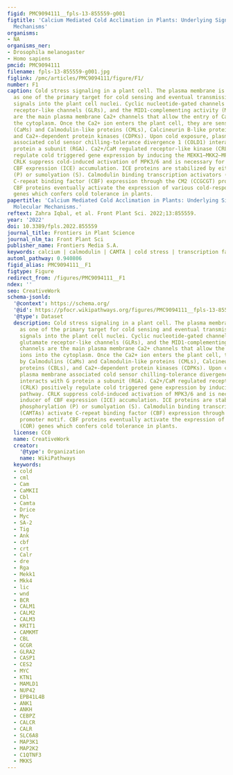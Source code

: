 ```yaml
---
figid: PMC9094111__fpls-13-855559-g001
figtitle: 'Calcium Mediated Cold Acclimation in Plants: Underlying Signaling and Molecular
  Mechanisms'
organisms:
- NA
organisms_ner:
- Drosophila melanogaster
- Homo sapiens
pmcid: PMC9094111
filename: fpls-13-855559-g001.jpg
figlink: /pmc/articles/PMC9094111/figure/F1/
number: F1
caption: Cold stress signaling in a plant cell. The plasma membrane is considered
  as one of the primary target for cold sensing and eventual transmission of Ca2+
  signals into the plant cell nuclei. Cyclic nucleotide-gated channels (CNGCs), glutamate
  receptor-like channels (GLRs), and the MID1-complementing activity (MCA) channels
  are the main plasma membrane Ca2+ channels that allow the entry of Ca2+ ions into
  the cytoplasm. Once the Ca2+ ion enters the plant cell, they are sensed by Calmodulins
  (CaMs) and Calmodulin-like proteins (CMLs), Calcineurin B-like proteins (CBLs),
  and Ca2+-dependent protein kinases (CDPKs). Upon cold exposure, plasma membrane
  associated cold sensor chilling-tolerance divergence 1 (COLD1) interacts with G
  protein a subunit (RGA). Ca2+/CaM regulated receptor-like kinase (CRLK) positively
  regulate cold triggered gene expression by inducing the MEKK1–MKK2–MPK4 pathway.
  CRLK suppress cold-induced activation of MPK3/6 and is necessary for inducer of
  CBF expression (ICE) accumulation. ICE proteins are stabilized by either phosphorylation
  (P) or sumolyation (S). Calmodulin binding transcription activators (CAMTAs) activate
  C-repeat binding factor (CBF) expression through the CM2 (CCGCGT) promoter motif.
  CBF proteins eventually activate the expression of various cold-responsive (COR)
  genes which confers cold tolerance in plants.
papertitle: 'Calcium Mediated Cold Acclimation in Plants: Underlying Signaling and
  Molecular Mechanisms.'
reftext: Zahra Iqbal, et al. Front Plant Sci. 2022;13:855559.
year: '2022'
doi: 10.3389/fpls.2022.855559
journal_title: Frontiers in Plant Science
journal_nlm_ta: Front Plant Sci
publisher_name: Frontiers Media S.A.
keywords: calcium | calmodulin | CAMTA | cold stress | transcription factor
automl_pathway: 0.940806
figid_alias: PMC9094111__F1
figtype: Figure
redirect_from: /figures/PMC9094111__F1
ndex: ''
seo: CreativeWork
schema-jsonld:
  '@context': https://schema.org/
  '@id': https://pfocr.wikipathways.org/figures/PMC9094111__fpls-13-855559-g001.html
  '@type': Dataset
  description: Cold stress signaling in a plant cell. The plasma membrane is considered
    as one of the primary target for cold sensing and eventual transmission of Ca2+
    signals into the plant cell nuclei. Cyclic nucleotide-gated channels (CNGCs),
    glutamate receptor-like channels (GLRs), and the MID1-complementing activity (MCA)
    channels are the main plasma membrane Ca2+ channels that allow the entry of Ca2+
    ions into the cytoplasm. Once the Ca2+ ion enters the plant cell, they are sensed
    by Calmodulins (CaMs) and Calmodulin-like proteins (CMLs), Calcineurin B-like
    proteins (CBLs), and Ca2+-dependent protein kinases (CDPKs). Upon cold exposure,
    plasma membrane associated cold sensor chilling-tolerance divergence 1 (COLD1)
    interacts with G protein a subunit (RGA). Ca2+/CaM regulated receptor-like kinase
    (CRLK) positively regulate cold triggered gene expression by inducing the MEKK1–MKK2–MPK4
    pathway. CRLK suppress cold-induced activation of MPK3/6 and is necessary for
    inducer of CBF expression (ICE) accumulation. ICE proteins are stabilized by either
    phosphorylation (P) or sumolyation (S). Calmodulin binding transcription activators
    (CAMTAs) activate C-repeat binding factor (CBF) expression through the CM2 (CCGCGT)
    promoter motif. CBF proteins eventually activate the expression of various cold-responsive
    (COR) genes which confers cold tolerance in plants.
  license: CC0
  name: CreativeWork
  creator:
    '@type': Organization
    name: WikiPathways
  keywords:
  - cold
  - cml
  - Cam
  - CaMKII
  - Cbl
  - Camta
  - Drice
  - Myc
  - SA-2
  - Tig
  - Ank
  - cbf
  - crt
  - Calr
  - dre
  - Rga
  - Mekk1
  - Mkk4
  - lic
  - wnd
  - BCR
  - CALM1
  - CALM2
  - CALM3
  - KRIT1
  - CAMKMT
  - CBL
  - GCGR
  - GLRA2
  - CASP1
  - CES2
  - MYC
  - KTN1
  - MAMLD1
  - NUP42
  - EPB41L4B
  - ANK1
  - ANKH
  - CEBPZ
  - CALCR
  - CALR
  - SLC6A8
  - MAP3K1
  - MAP2K2
  - C1QTNF3
  - MKKS
---
```


